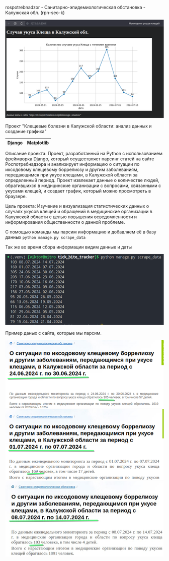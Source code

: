 rospotrebnadzor - Санитарно-эпидемиологическая обстановка - Калужская обл. (rpn-seo-k)

<img src="tick_bite_tracker/img/grfk1.png">

Проект "Клещевые болезни в Калужской области: анализ данных и создание графика"

| Django           | Matplotlib       |
|------------------|------------------|

Описание проекта: Проект, разработанный на Python с использованием фреймворка Django, который осуществляет парсинг статей на сайте Роспотребнадзора и анализирует информацию о ситуации по иксодовому клещевому боррелиозу и другим заболеваниям, передающимся при укусе клещами, в Калужской области за определенный период. Проект извлекает данные о количестве людей, обратившихся в медицинские организации с вопросами, связанными с укусами клещей, и создает график, который можно просмотреть в браузере.

Цель проекта: Изучение и визуализация статистических данных о случаях укусов клещей и обращений в медицинские организации в Калужской области с целью повышения осведомленности и информирования общественности о данной проблеме.

С помощью команды мы парсим информацию и добавляем её в базу данных
`python manage.py scrape_data` 

Так же во время сбора информации видим данные и даты

<img src="tick_bite_tracker/img/cmdprs.png">

Пример даных с сайта, которые мы парсим.

<img src="tick_bite_tracker/img/243006.png">
<img src="tick_bite_tracker/img/010707.png">
<img src="tick_bite_tracker/img/081407.jpg">